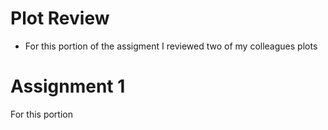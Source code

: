# Plot Review
 - For this portion of the assigment I reviewed two of my colleagues plots

# Assignment 1

For this portion 
